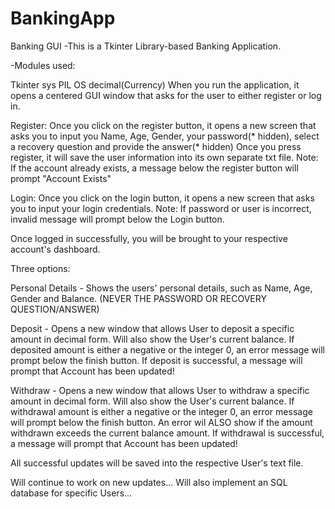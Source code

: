 # BankingApp
Banking GUI
-This is a Tkinter Library-based Banking Application.

-Modules used:

Tkinter
sys
PIL
OS
decimal(Currency)
When you run the application, it opens a centered GUI window that asks for the user to either register or log in.

Register: Once you click on the register button, it opens a new screen that asks you to input you Name, Age, 
Gender, your password(* hidden), select a recovery question and provide the answer(* hidden) Once you press register, 
it will save the user information into its own separate txt file.
Note: If the account already exists, a message below the register button will prompt "Account Exists"

Login: Once you click on the login button, it opens a new screen that asks you to input your login credentials.
Note: If password or user is incorrect, invalid message will prompt below the Login button.


Once logged in successfully, you will be brought to your respective account's dashboard.

Three options:

Personal Details - Shows the users' personal details, such as Name, Age, Gender and Balance. (NEVER THE PASSWORD OR RECOVERY QUESTION/ANSWER)

Deposit - Opens a new window that allows User to deposit a specific amount in decimal form. 
Will also show the User's current balance. If deposited amount is either a negative or the integer 0, 
an error message will prompt below the finish button. If deposit is successful, a message will prompt that Account has been updated!

Withdraw - Opens a new window that allows User to withdraw a specific amount in decimal form. 
Will also show the User's current balance. If withdrawal amount is either a negative or the integer 0,
an error message will prompt below the finish button. An error wil ALSO show if the amount withdrawn exceeds the current balance amount. 
If withdrawal is successful, a message will prompt that Account has been updated!

All successful updates will be saved into the respective User's text file.

Will continue to work on new updates... Will also implement an SQL database for specific Users...
